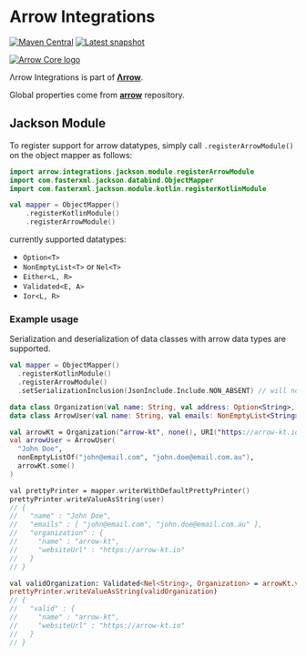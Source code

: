 # Arrow Integrations

[![Maven Central](https://img.shields.io/maven-central/v/io.arrow-kt/arrow-integrations-jackson-module?color=4caf50&label=latest%20release)](https://maven-badges.herokuapp.com/maven-central/io.arrow-kt/arrow-integrations-jackson-module)
[![Latest snapshot](https://img.shields.io/maven-metadata/v?label=latest%20snapshot&metadataUrl=https%3A%2F%2Foss.sonatype.org%2Fservice%2Flocal%2Frepositories%2Fsnapshots%2Fcontent%2Fio%2Farrow-kt%2Farrow-integrations-jackson-module%2Fmaven-metadata.xml)](https://oss.sonatype.org/service/local/repositories/snapshots/content/io/arrow-kt/)

[![Arrow Core logo](https://raw.githubusercontent.com/arrow-kt/arrow-site/master/docs/img/core/arrow-core-brand-sidebar.svg?sanitize=true)](https://arrow-kt.io)

Λrrow Integrations is part of [**Λrrow**](https://arrow-kt.io).

Global properties come from [**arrow**](https://github.com/arrow-kt/arrow) repository.

## Jackson Module

To register support for arrow datatypes, simply call `.registerArrowModule()` on the object mapper as follows:

```kotlin
import arrow.integrations.jackson.module.registerArrowModule
import com.fasterxml.jackson.databind.ObjectMapper
import com.fasterxml.jackson.module.kotlin.registerKotlinModule

val mapper = ObjectMapper()
    .registerKotlinModule()
    .registerArrowModule()
```

currently supported datatypes:
- `Option<T>`
- `NonEmptyList<T>` or `Nel<T>`
- `Either<L, R>`
- `Validated<E, A>`
- `Ior<L, R>`

### Example usage

Serialization and deserialization of data classes with arrow data types are supported.

```kotlin
val mapper = ObjectMapper()
  .registerKotlinModule()
  .registerArrowModule()
  .setSerializationInclusion(JsonInclude.Include.NON_ABSENT) // will not serialize None as nulls

data class Organization(val name: String, val address: Option<String>, val websiteUrl: Option<URI>)
data class ArrowUser(val name: String, val emails: NonEmptyList<String>, val organization: Option<Organization>)

val arrowKt = Organization("arrow-kt", none(), URI("https://arrow-kt.io").some())
val arrowUser = ArrowUser(
  "John Doe",
  nonEmptyListOf("john@email.com", "john.doe@email.com.au"),
  arrowKt.some()
)

val prettyPrinter = mapper.writerWithDefaultPrettyPrinter()
prettyPrinter.writeValueAsString(user)
// {
//   "name" : "John Doe",
//   "emails" : [ "john@email.com", "john.doe@email.com.au" ],
//   "organization" : {
//     "name" : "arrow-kt",
//     "websiteUrl" : "https://arrow-kt.io"
//   }
// }

val validOrganization: Validated<Nel<String>, Organization> = arrowKt.valid()
prettyPrinter.writeValueAsString(validOrganization)
// {
//   "valid" : {
//     "name" : "arrow-kt",
//     "websiteUrl" : "https://arrow-kt.io"
//   }
// }
```
